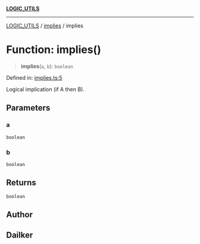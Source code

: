 [**LOGIC_UTILS**](../../README.md)

***

[LOGIC_UTILS](../../README.md) / [implies](../README.md) / implies

# Function: implies()

> **implies**(`a`, `b`): `boolean`

Defined in: [implies.ts:5](https://github.com/dailker/everyutil/blob/b3489bb6f319079994023a8bfde262e0cfc42fe7/src/logic/implies.ts#L5)

Logical implication (if A then B).

## Parameters

### a

`boolean`

### b

`boolean`

## Returns

`boolean`

## Author

## Dailker

